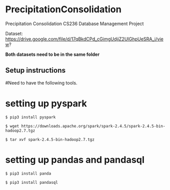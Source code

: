 # PrecipitationConsolidation
Precipitation Consolidation
CS236 Database Management Project

Dataset: https://drive.google.com/file/d/17qBkdCPd_cGimgUdjiZ2UlGhpUeSRA_i/view?

**Both datasets need to be in the same folder**

Setup instructions
-------------------
#Need to have the following tools.

# setting up pyspark
```
$ pip3 install pyspark

$ wget https://downloads.apache.org/spark/spark-2.4.5/spark-2.4.5-bin-hadoop2.7.tgz

$ tar xvf spark-2.4.5-bin-hadoop2.7.tgz 
```

# setting up pandas and pandasql
```
$ pip3 install panda

$ pip3 install pandasql
```


